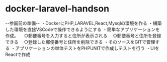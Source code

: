 # docker-laravel-handson
--参画前の準備--
・DockerにPHP,LARAVEL,React,Mysqlの環境を作る
・構築した環境を直接VSCodeで操作できるようにする
・簡単なアプリケーションを作成。
　○郵便番号を入力すると住所が表示される
　○郵便番号と住所を登録できる
　○登録した郵便番号と住所を削除できる
・そのソースをGITで管理する
・アプリケーションの単体テストをPHPUNITで作成しテストを行う
・UIをReactで作成